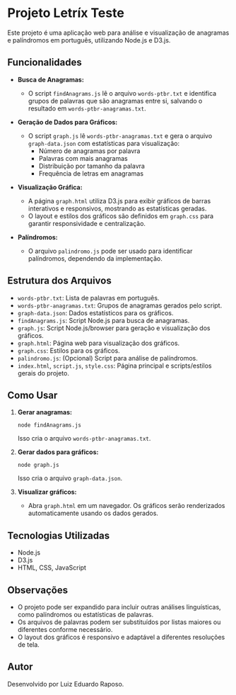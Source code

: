 # Projeto Letríx Teste

Este projeto é uma aplicação web para análise e visualização de anagramas e palíndromos em português, utilizando Node.js e D3.js.

## Funcionalidades

- **Busca de Anagramas:**
  - O script `findAnagrams.js` lê o arquivo `words-ptbr.txt` e identifica grupos de palavras que são anagramas entre si, salvando o resultado em `words-ptbr-anagramas.txt`.

- **Geração de Dados para Gráficos:**
  - O script `graph.js` lê `words-ptbr-anagramas.txt` e gera o arquivo `graph-data.json` com estatísticas para visualização:
    - Número de anagramas por palavra
    - Palavras com mais anagramas
    - Distribuição por tamanho da palavra
    - Frequência de letras em anagramas

- **Visualização Gráfica:**
  - A página `graph.html` utiliza D3.js para exibir gráficos de barras interativos e responsivos, mostrando as estatísticas geradas.
  - O layout e estilos dos gráficos são definidos em `graph.css` para garantir responsividade e centralização.

- **Palíndromos:**
  - O arquivo `palindromo.js` pode ser usado para identificar palíndromos, dependendo da implementação.

## Estrutura dos Arquivos

- `words-ptbr.txt`: Lista de palavras em português.
- `words-ptbr-anagramas.txt`: Grupos de anagramas gerados pelo script.
- `graph-data.json`: Dados estatísticos para os gráficos.
- `findAnagrams.js`: Script Node.js para busca de anagramas.
- `graph.js`: Script Node.js/browser para geração e visualização dos gráficos.
- `graph.html`: Página web para visualização dos gráficos.
- `graph.css`: Estilos para os gráficos.
- `palindromo.js`: (Opcional) Script para análise de palíndromos.
- `index.html`, `script.js`, `style.css`: Página principal e scripts/estilos gerais do projeto.

## Como Usar

1. **Gerar anagramas:**
   ```
   node findAnagrams.js
   ```
   Isso cria o arquivo `words-ptbr-anagramas.txt`.

2. **Gerar dados para gráficos:**
   ```
   node graph.js
   ```
   Isso cria o arquivo `graph-data.json`.

3. **Visualizar gráficos:**
   - Abra `graph.html` em um navegador. Os gráficos serão renderizados automaticamente usando os dados gerados.

## Tecnologias Utilizadas

- Node.js
- D3.js
- HTML, CSS, JavaScript

## Observações

- O projeto pode ser expandido para incluir outras análises linguísticas, como palíndromos ou estatísticas de palavras.
- Os arquivos de palavras podem ser substituídos por listas maiores ou diferentes conforme necessário.
- O layout dos gráficos é responsivo e adaptável a diferentes resoluções de tela.

## Autor

Desenvolvido por Luiz Eduardo Raposo.
